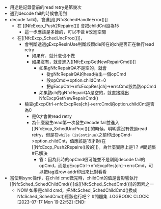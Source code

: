 - 用途是記錄當前的read retry是第幾次
- 遇到decode fail的時候會用到
- decode fail時，會進到[[NfcSchedHandleError()]]
	- 在 [[NfcExcp_Push2Repaire()]] 會把childCnt設為15
		- 這一步應該是多餘的，可以不做 #改進空間
	- 在[[NfcExcp_SchedUncProc()]]，
		- 會判斷透過gExcpResInUse判斷該顆die所在的ch是否正在執行read retry
			- 如果有，就什麼也不做
			- 如果沒有，就會進入[[NfcExcpGetNewRepairCmd()]]
				- 如果gNfcRepairQA不是空的，就會
					- 從gNfcRepairQA的head拉出一個opCmd
					- 設opCmd->option.childCnt=0
					- 把gExcpCtrl->nfcExcpRes[ch]->errcCmd設為該opCmd
				- 如果該ch的gNfcRepairQA是空的，就直接跳出NfcExcpGetNewRepairCmd()
		- 檢查gExcpCtrl->nfcExcpRes[ch]->errcCmd的option.childCnt是否為0
			- 是0才會做read retry
			- 為什麼發生read第一次發生decode fail並進入[[NfcExcp_SchedUncProc()]]的時候，明明還沒有做過read retry，但是在`while (isContinue)`之前印出opCmd->option.childCnt，值應該是15才對(在[[NfcExcp_Push2Repaire()設的]])，為什麼實際上是1？ #問題集 #已解決
				- 答：因為此時的opCmd很可能並不是剛剛decode fail的opCmd，而是gExcpCtrl->nfcExcpRes[ch]->errcCmd，可以把tag或row addr印出來比對看看
- 當使用sync操作，在child cmd做完時，childCnt的值是會影響執行[[NfcSched_SchedChildCmd()]]或[[NfcSched_SchedCmd()]]的因素之一
	- NOW 如果是child cmd，把NfcSched_SchedChildCmd()換成NfcSched_SchedCmd()應該也行吧？ #問題集
	  :LOGBOOK:
	  CLOCK: [2023-07-17 Mon 19:22:52]
	  :END: